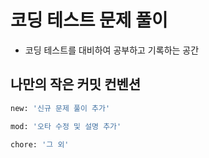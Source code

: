 # 코딩 테스트 문제 풀이
- 코딩 테스트를 대비하여 공부하고 기록하는 공간

## 나만의 작은 커밋 컨벤션
```bash
new: '신규 문제 풀이 추가'

mod: '오타 수정 및 설명 추가'

chore: '그 외'
```